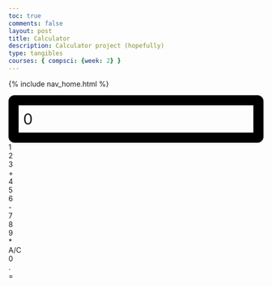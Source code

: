 ```yaml
---
toc: true
comments: false
layout: post
title: Calculator
description: Calculator project (hopefully)
type: tangibles
courses: { compsci: {week: 2} }
---
```

<!-- 
Hack 0: Right justify result
Hack 1: Test conditions on small, big, and decimal numbers, report on findings. Fix issues.
Hack 2: Add the common math operation that is missing from calculator
Hack 3: Implement 1 number operation (ie SQRT) 
-->

<!-- 
HTML implementation of the calculator. 
-->

{% include nav_home.html %}

<!-- 
    Style and Action are aligned with HRML class definitions
    style.css contains majority of style definition (number, operation, clear, and equals)
    - The div calculator-container sets 4 elements to a row
    Background is credited to Vanta JS and is implemented at bottom of this page
-->
<style>
  .calculator-output {
    /* calulator output 
      top bar shows the results of the calculator;
      result to take up the entirety of the first row;
      span defines 4 columns and 1 row
    */
    grid-column: span 4;
    grid-row: span 1;
  
    border-radius: 12px;
    padding: 0.3em;
    font-size: 30px;
    border: 20px solid black;
  
    display: flex;
    align-items: center;
  }
</style>

<!-- Add a container for the animation -->
<div id="animation">
  <div class="calculator-container">
      <!--result-->
      <div class="calculator-output" id="output">0</div>
      <!--row 1-->
      <div class="calculator-number">1</div>
      <div class="calculator-number">2</div>
      <div class="calculator-number">3</div>
      <div class="calculator-operation">+</div>
      <!--row 2-->
      <div class="calculator-number">4</div>
      <div class="calculator-number">5</div>
      <div class="calculator-number">6</div>
      <div class="calculator-operation">-</div>
      <!--row 3-->
      <div class="calculator-number">7</div>
      <div class="calculator-number">8</div>
      <div class="calculator-number">9</div>
      <div class="calculator-operation">*</div>
      <!--row 4-->
      <div class="calculator-clear">A/C</div>
      <div class="calculator-number">0</div>
      <div class="calculator-number">.</div>
      <div class="calculator-equals">=</div>
  </div>
</div>

<!-- JavaScript (JS) implementation of the calculator. -->
<script>
// initialize important variables to manage calculations
var firstNumber = null;
var operator = null;
var nextReady = true;
// build objects containing key elements
const output = document.getElementById("output");
const numbers = document.querySelectorAll(".calculator-number");
const operations = document.querySelectorAll(".calculator-operation");
const clear = document.querySelectorAll(".calculator-clear");
const equals = document.querySelectorAll(".calculator-equals");

// Number buttons listener
numbers.forEach(button => {
  button.addEventListener("click", function() {
    number(button.textContent);
  });
});

// Number action
function number (value) { // function to input numbers into the calculator
    if (value != ".") {
        if (nextReady == true) { // nextReady is used to tell the computer when the user is going to input a completely new number
            output.innerHTML = value;
            if (value != "0") { // if statement to ensure that there are no multiple leading zeroes
                nextReady = false;
            }
        } else {
            output.innerHTML = output.innerHTML + value; // concatenation is used to add the numbers to the end of the input
        }
    } else { // special case for adding a decimal; can't have two decimals
        if (output.innerHTML.indexOf(".") == -1) {
            output.innerHTML = output.innerHTML + value;
            nextReady = false;
        }
    }
}

// Operation buttons listener
operations.forEach(button => {
  button.addEventListener("click", function() {
    operation(button.textContent);
  });
});

// Operator action
function operation (choice) { // function to input operations into the calculator
    if (firstNumber == null) { // once the operation is chosen, the displayed number is stored into the variable firstNumber
        firstNumber = parseInt(output.innerHTML);
        nextReady = true;
        operator = choice;
        return; // exits function
    }
    // occurs if there is already a number stored in the calculator
    firstNumber = calculate(firstNumber, parseFloat(output.innerHTML)); 
    operator = choice;
    output.innerHTML = firstNumber.toString();
    nextReady = true;
}

// Calculator
function calculate (first, second) { // function to calculate the result of the equation
    let result = 0;
    switch (operator) {
        case "+":
            result = first + second;
            break;
        case "-":
            result = first - second;
            break;
        case "*":
            result = first * second;
            break;
        case "/":
            result = first / second;
            break;
        default: 
            break;
    }
    return result;
}

// Equals button listener
equals.forEach(button => {
  button.addEventListener("click", function() {
    equal();
  });
});

// Equal action
function equal () { // function used when the equals button is clicked; calculates equation and displays it
    firstNumber = calculate(firstNumber, parseFloat(output.innerHTML));
    output.innerHTML = firstNumber.toString();
    nextReady = true;
}

// Clear button listener
clear.forEach(button => {
  button.addEventListener("click", function() {
    clearCalc();
  });
});

// A/C action
function clearCalc () { // clears calculator
    firstNumber = null;
    output.innerHTML = "0";
    nextReady = true;
}
</script>

<!-- 
Vanta animations just for fun, load JS onto the page
-->
<script src="/teacher/assets/js/three.r119.min.js"></script>
<script src="/teacher/assets/js/vanta.halo.min.js"></script>
<script src="/teacher/assets/js/vanta.birds.min.js"></script>
<script src="/teacher/assets/js/vanta.net.min.js"></script>
<script src="/teacher/assets/js/vanta.rings.min.js"></script>

<script>
// setup vanta scripts as functions
var vantaInstances = {
  halo: VANTA.HALO,
  birds: VANTA.BIRDS,
  net: VANTA.NET,
  rings: VANTA.RINGS
};

// obtain a random vanta function
var vantaInstance = vantaInstances[Object.keys(vantaInstances)[Math.floor(Math.random() * Object.keys(vantaInstances).length)]];

// run the animation
vantaInstance({
  el: "#animation",
  mouseControls: true,
  touchControls: true,
  gyroControls: false
});
</script>